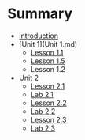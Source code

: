 # Summary

* [introduction](README.md)
* [Unit 1](Unit 1.md)
   * [Lesson 1.1](lesson_11.md)
   * [Lesson 1.5](lesson_15.md)
   * Lesson 1.2
* Unit 2
   * [Lesson 2.1](lesson_21.md)
   * [Lab 2.1](lab_21.md)
   * [Lesson 2.2](lesson_22.md)
   * [Lab 2.2](lab_22.md)
   * [Lesson 2.3](lesson_23.md)
   * [Lab 2.3](lab_23.md)

